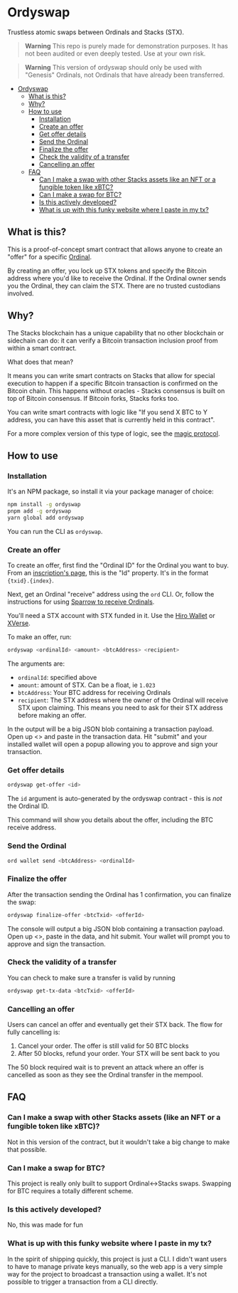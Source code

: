 # Ordyswap

Trustless atomic swaps between Ordinals and Stacks (STX).

> **Warning**
> This repo is purely made for demonstration purposes. It has not been audited or even deeply tested. Use at your own risk.

> **Warning**
> This version of ordyswap should only be used with "Genesis" Ordinals,
> not Ordinals that have already been transferred.

<!-- TOC -->

- [Ordyswap](#ordyswap)
  - [What is this?](#what-is-this)
  - [Why?](#why)
  - [How to use](#how-to-use)
    - [Installation](#installation)
    - [Create an offer](#create-an-offer)
    - [Get offer details](#get-offer-details)
    - [Send the Ordinal](#send-the-ordinal)
    - [Finalize the offer](#finalize-the-offer)
    - [Check the validity of a transfer](#check-the-validity-of-a-transfer)
    - [Cancelling an offer](#cancelling-an-offer)
  - [FAQ](#faq)
    - [Can I make a swap with other Stacks assets like an NFT or a fungible token like xBTC?](#can-i-make-a-swap-with-other-stacks-assets-like-an-nft-or-a-fungible-token-like-xbtc)
    - [Can I make a swap for BTC?](#can-i-make-a-swap-for-btc)
    - [Is this actively developed?](#is-this-actively-developed)
    - [What is up with this funky website where I paste in my tx?](#what-is-up-with-this-funky-website-where-i-paste-in-my-tx)

<!-- /TOC -->

## What is this?

This is a proof-of-concept smart contract that allows anyone to create an "offer" for a specific [Ordinal](https://ordinals.com).

By creating an offer, you lock up STX tokens and specify the Bitcoin address where you'd like to receive the Ordinal. If the Ordinal owner sends you the Ordinal, they can claim the STX. There are no trusted custodians involved.

## Why?

The Stacks blockchain has a unique capability that no other blockchain or sidechain can do: it can verify a Bitcoin transaction inclusion proof from within a smart contract.

What does that mean?

It means you can write smart contracts on Stacks that allow for special execution to happen if a specific Bitcoin transaction is confirmed on the Bitcoin chain. This happens without oracles - Stacks consensus is built on top of Bitcoin consensus. If Bitcoin forks, Stacks forks too.

You can write smart contracts with logic like "If you send X BTC to Y address, you can have this asset that is currently held in this contract".

For a more complex version of this type of logic, see the [magic protocol](https://docs.magic.fun).

## How to use

### Installation

It's an NPM package, so install it via your package manager of choice:

```bash
npm install -g ordyswap
pnpm add -g ordyswap
yarn global add ordyswap
```

You can run the CLI as `ordyswap`.

### Create an offer

To create an offer, first find the "Ordinal ID" for the Ordinal you want to buy. From an [inscription's page](https://ordinals.com/inscription/a188465951f549724ce1206d31efecacc93716a49dfb21081ac0076f291b1231i0), this is the "Id" property. It's in the format `{txid}.{index}`.

Next, get an Ordinal "receive" address using the `ord` CLI. Or, follow the instructions for using [Sparrow to receive Ordinals](https://gist.github.com/windsok/5b53a1ced6ef3eddbde260337de28980).

You'll need a STX account with STX funded in it. Use the [Hiro Wallet](https://wallet.hiro.so) or [XVerse](http://xverse.app).

To make an offer, run:

```bash
ordyswap <ordinalId> <amount> <btcAddress> <recipient>
```

The arguments are:

- `ordinalId`: specified above
- `amount`: amount of STX. Can be a float, ie `1.023`
- `btcAddress`: Your BTC address for receiving Ordinals
- `recipient`: The STX address where the owner of the Ordinal will receive STX upon claiming. This means you need to ask for their STX address before making an offer.

In the output will be a big JSON blob containing a transaction payload. Open up <> and paste in the transaction data. Hit "submit" and your installed wallet will open a popup allowing you to approve and sign your transaction.

### Get offer details

```bash
ordyswap get-offer <id>
```

The `id` argument is auto-generated by the ordyswap contract - this is _not_ the Ordinal ID.

This command will show you details about the offer, including the BTC receive address.

### Send the Ordinal

```bash
ord wallet send <btcAddress> <ordinalId>
```

### Finalize the offer

After the transaction sending the Ordinal has 1 confirmation, you can finalize the swap:

```bash
ordyswap finalize-offer <btcTxid> <offerId>
```

The console will output a big JSON blob containing a transaction payload. Open up <>, paste in the data, and hit submit. Your wallet will prompt you to approve and sign the transaction.

### Check the validity of a transfer

You can check to make sure a transfer is valid by running

```bash
ordyswap get-tx-data <btcTxid> <offerId>
```

### Cancelling an offer

Users can cancel an offer and eventually get their STX back. The flow for fully cancelling is:

1. Cancel your order. The offer is still valid for 50 BTC blocks
2. After 50 blocks, refund your order. Your STX will be sent back to you

The 50 block required wait is to prevent an attack where an offer is cancelled as soon as they see the Ordinal transfer in the mempool.

## FAQ

### Can I make a swap with other Stacks assets (like an NFT or a fungible token like xBTC)?

Not in this version of the contract, but it wouldn't take a big change to make that possible.

### Can I make a swap for BTC?

This project is really only built to support Ordinal<->Stacks swaps. Swapping for BTC requires a totally different scheme.

### Is this actively developed?

No, this was made for fun

### What is up with this funky website where I paste in my tx?

In the spirit of shipping quickly, this project is just a CLI. I didn't want users to have to manage private keys manually, so the web app is a very simple way for the project to broadcast a transaction using a wallet. It's not possible to trigger a transaction from a CLI directly.
